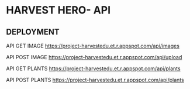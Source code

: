 # HARVEST HERO- API

## DEPLOYMENT


API GET IMAGE https://project-harvestedu.et.r.appspot.com/api/images

API POST IMAGE https://project-harvestedu.et.r.appspot.com/api/upload

API GET PLANTS https://project-harvestedu.et.r.appspot.com/api/plants

API POST PLANTS https://project-harvestedu.et.r.appspot.com/api/plants

